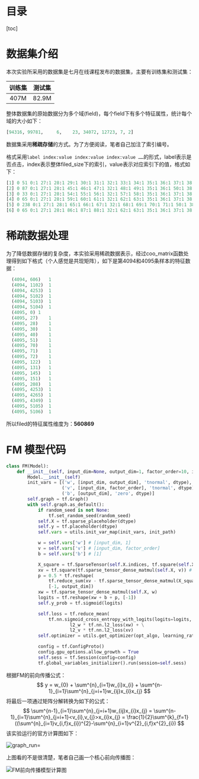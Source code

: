 # 目录

[toc]

# 数据集介绍

本次实验所采用的数据集是七月在线课程发布的数据集，主要有训练集和测试集：

| 训练集 | 测试集 |
| :----: | ------ |
|  407M  | 82.9M  |

整体数据集的原始数据分为多个域(field)，每个field下有多个特征属性，统计每个域的大小如下：

```python
[94316, 99781,     6,    23, 34072, 12723, 7, 2]
```

数据集采用**稀疏存储**的方式。为了方便阅读，笔者自己加注了索引编号。

格式采用`label index:value index:value index:value ……`的形式，label表示是否点击，index表示整体filed_size下的索引，value表示对应索引下的值，格式如下：

```python
[1] 0 51 0:1 27:1 28:1 29:1 30:1 31:1 32:1 33:1 34:1 35:1 36:1 37:1 38:1 39:1 40:1 41:1 42:1 43:1 44:1
[2] 0 87 0:1 27:1 28:1 45:1 46:1 47:1 32:1 48:1 49:1 35:1 36:1 50:1 38:1 39:1 40:1 51:1 42:1 52:1 53:1 44:1
[3] 0 33 0:1 27:1 28:1 54:1 55:1 56:1 32:1 57:1 58:1 35:1 36:1 37:1 38:1 39:1 40:1 41:1 42:1 43:1 44:1
[4] 0 65 0:1 27:1 28:1 59:1 60:1 61:1 32:1 62:1 63:1 35:1 36:1 37:1 38:1 39:1 40:1 41:1 42:1 64:1 43:1 44:1
[5] 0 238 0:1 27:1 28:1 65:1 66:1 67:1 32:1 68:1 69:1 70:1 71:1 50:1 38:1 72:1 40:1 51:1 42:1 73:1 74:1 75:1 76:1 43:1 77:1 78:1 79:1 52:1 80:1 81:1 82:1 83:1 84:1 85:1
[6] 0 65 0:1 27:1 28:1 86:1 87:1 88:1 32:1 62:1 63:1 35:1 36:1 37:1 38:1 39:1 40:1 41:1 42:1 43:1 44:1
```

# 稀疏数据处理

为了降低数据存储的复杂度，本实验采用稀疏数据表示，经过coo_matrix函数处理得到如下格式（个人感觉是共现矩阵），如下是第4094和4095条样本的特征数据：

```python
  (4094, 606)	1
  (4094, 1102)	1
  (4094, 4253)	1
  (4094, 5102)	1
  (4094, 5103)	1
  (4094, 5104)	1
  (4095, 0)	1
  (4095, 27)	1
  (4095, 28)	1
  (4095, 30)	1
  (4095, 40)	1
  (4095, 51)	1
  (4095, 70)	1
  (4095, 71)	1
  (4095, 72)	1
  (4095, 122)	1
  (4095, 131)	1
  (4095, 145)	1
  (4095, 151)	1
  (4095, 208)	1
  (4095, 4253)	1
  (4095, 4265)	1
  (4095, 4349)	1
  (4095, 5105)	1
  (4095, 5106)	1
```

所以filed的特征属性维度为：**560869**

# FM 模型代码

```python
class FM(Model):
    def __init__(self, input_dim=None, output_dim=1, factor_order=10, init_path=None, opt_algo='gd', learning_rate=1e-2,l2_w=0, l2_v=0, random_seed=None):
        Model.__init__(self)
        init_vars = [('w', [input_dim, output_dim], 'tnormal', dtype),
                     ('v', [input_dim, factor_order], 'tnormal', dtype),
                     ('b', [output_dim], 'zero', dtype)]
        self.graph = tf.Graph()
        with self.graph.as_default():
            if random_seed is not None:
                tf.set_random_seed(random_seed)
            self.X = tf.sparse_placeholder(dtype)
            self.y = tf.placeholder(dtype)
            self.vars = utils.init_var_map(init_vars, init_path)

            w = self.vars['w'] # [input_dim, 1]
            v = self.vars['v'] # [input_dim, factor_order]
            b = self.vars['b'] # [1]

            X_square = tf.SparseTensor(self.X.indices, tf.square(self.X.values), tf.to_int64(tf.shape(self.X))) # [n, input_dim] 
            xv = tf.square(tf.sparse_tensor_dense_matmul(self.X, v)) # [n, input_dim] * [input_dim, factor_order] = n*factor_order
            p = 0.5 * tf.reshape(
                tf.reduce_sum(xv - tf.sparse_tensor_dense_matmul(X_square, tf.square(v)), 1), # 按行来求和
                [-1, output_dim])
            xw = tf.sparse_tensor_dense_matmul(self.X, w)
            logits = tf.reshape(xw + b + p, [-1])
            self.y_prob = tf.sigmoid(logits)

            self.loss = tf.reduce_mean(
                tf.nn.sigmoid_cross_entropy_with_logits(logits=logits, labels=self.y)) + \
                        l2_w * tf.nn.l2_loss(xw) + \
                        l2_v * tf.nn.l2_loss(xv)
            self.optimizer = utils.get_optimizer(opt_algo, learning_rate, self.loss)

            config = tf.ConfigProto()
            config.gpu_options.allow_growth = True
            self.sess = tf.Session(config=config)
            tf.global_variables_initializer().run(session=self.sess)
```

根据FM的前向传播公式：
$$
y = w_{0} + \sum^{n}_{i=1}w_{i}x_{i} + \sum^{n-1}_{i=1}\sum^{n}_{j=i+1}w_{ij}x_{i}x_{j}
$$
将最后一项通过矩阵分解转换为如下的公式：
$$
\sum^{n-1}_{i=1}\sum^{n}_{j=i+1}w_{ij}x_{i}x_{j} = \sum^{n-1}_{i=1}\sum^{n}_{j=i+1}<v_{i},v_{j}>x_{i}x_{j} = \frac{1}{2}\sum^{k}_{f=1}((\sum^{n}_{i=1}v_{i,f}x_{i})^{2}-\sum^{n}_{i=1}v^{2}_{i,f}x^{2}_{i})
$$
该实验运行的官方计算图如下：

![graph_run=](/Users/blackzero/Documents/Master/Study/推荐系统/深度推荐指北/FM/images/graph_run=.png)

上图看的不是很清楚，笔者自己画一个核心前向传播图：

![FM前向传播模型计算图](/Users/blackzero/Documents/Master/Study/推荐系统/深度推荐指北/FM/images/FM前向传播模型计算图.jpg)

